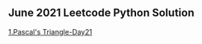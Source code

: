 
  
<h2>June 2021 Leetcode Python Solution</h2>
<a href="https://github.com/adibalveer/Coding-Decoded/blob/adibalveer-patch-1/June2021/python/Pascal's%20Triangle-Day%2021.py">1.Pascal's Triangle-Day21</a> 
